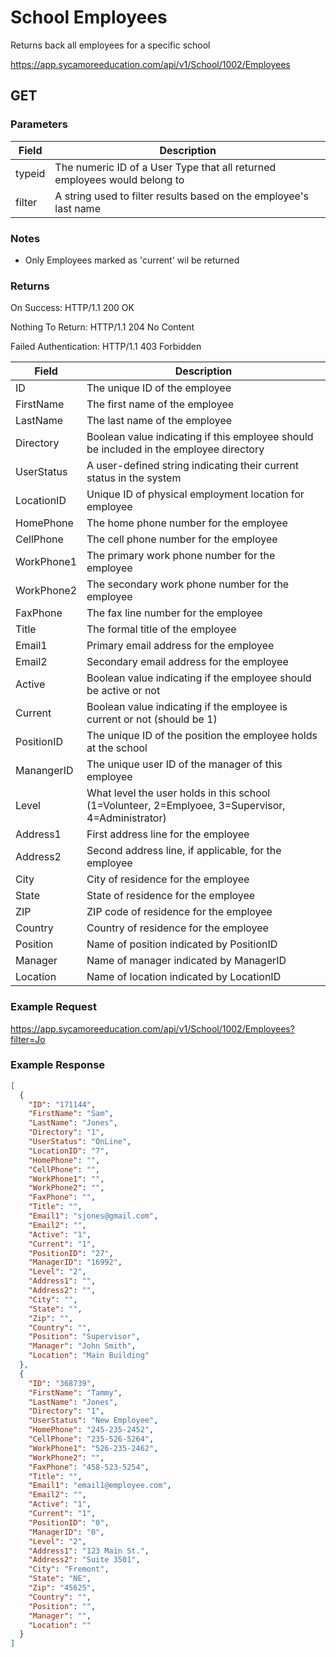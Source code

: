 # School Employees

Returns back all employees for a specific school

https://app.sycamoreeducation.com/api/v1/School/1002/Employees

## GET

### Parameters

| Field | Description |
|-------|-------------|
| typeid | The numeric ID of a User Type that all returned employees would belong to |
| filter | A string used to filter results based on the employee's last name  |

### Notes
- Only Employees marked as 'current' wil be returned

### Returns

On Success: HTTP/1.1 200 OK

Nothing To Return: HTTP/1.1 204 No Content

Failed Authentication:  HTTP/1.1 403 Forbidden

| Field      | Description |
|------------|-------------|
| ID      | The unique ID of the employee         |
| FirstName         | The first name of the employee         |
| LastName | The last name of the employee         |
| Directory | Boolean value indicating if this employee should be included in the employee directory |
| UserStatus | A user-defined string indicating their current status in the system |
| LocationID | Unique ID of physical employment location for employee |
| HomePhone | The home phone number for the employee |
| CellPhone | The cell phone number for the employee |
| WorkPhone1 | The primary work phone number for the employee |
| WorkPhone2 | The secondary work phone number for the employee |
| FaxPhone | The fax line number for the employee |
| Title | The formal title of the employee |
| Email1 | Primary email address for the employee |
| Email2 | Secondary email address for the employee |
| Active | Boolean value indicating if the employee should be active or not |
| Current | Boolean value indicating if the employee is current or not (should be 1) |
| PositionID | The unique ID of the position the employee holds at the school |
| ManangerID | The unique user ID of the manager of this employee |
| Level | What level the user holds in this school (1=Volunteer, 2=Emplyoee, 3=Supervisor, 4=Administrator) |
| Address1 | First address line for the employee |
| Address2 | Second address line, if applicable, for the employee |
| City | City of residence for the employee |
| State | State of residence for the employee |
| ZIP | ZIP code of residence for the employee |
| Country | Country of residence for the employee |
| Position | Name of position indicated by PositionID |
| Manager | Name of manager indicated by ManagerID |
| Location | Name of location indicated by LocationID |

### Example Request

https://app.sycamoreeducation.com/api/v1/School/1002/Employees?filter=Jo

### Example Response
```json
[
  {
    "ID": "171144",
    "FirstName": "Sam",
    "LastName": "Jones",
    "Directory": "1",
    "UserStatus": "OnLine",
    "LocationID": "7",
    "HomePhone": "",
    "CellPhone": "",
    "WorkPhone1": "",
    "WorkPhone2": "",
    "FaxPhone": "",
    "Title": "",
    "Email1": "sjones@gmail.com",
    "Email2": "",
    "Active": "1",
    "Current": "1",
    "PositionID": "27",
    "ManagerID": "16992",
    "Level": "2",
    "Address1": "",
    "Address2": "",
    "City": "",
    "State": "",
    "Zip": "",
    "Country": "",
    "Position": "Supervisor",
    "Manager": "John Smith",
    "Location": "Main Building"
  },
  {
    "ID": "368739",
    "FirstName": "Tammy",
    "LastName": "Jones",
    "Directory": "1",
    "UserStatus": "New Employee",
    "HomePhone": "245-235-2452",
    "CellPhone": "235-526-5264",
    "WorkPhone1": "526-235-2462",
    "WorkPhone2": "",
    "FaxPhone": "458-523-5254",
    "Title": "",
    "Email1": "email1@employee.com",
    "Email2": "",
    "Active": "1",
    "Current": "1",
    "PositionID": "0",
    "ManagerID": "0",
    "Level": "2",
    "Address1": "123 Main St.",
    "Address2": "Suite 3501",
    "City": "Fremont",
    "State": "NE",
    "Zip": "45625",
    "Country": "",
    "Position": "",
    "Manager": "",
    "Location": ""
  }
]
```
